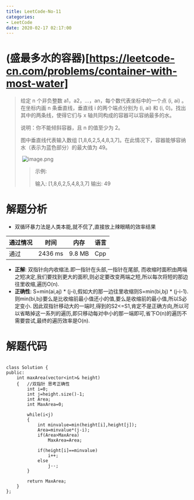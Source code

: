 ```yaml
---
title: LeetCode-No-11
categories:
- LeetCode
date: 2020-02-17 02:17:00
---
```

# (盛最多水的容器)[https://leetcode-cn.com/problems/container-with-most-water]
>给定 n 个非负整数 a1，a2，...，an，每个数代表坐标中的一个点 (i, ai) 。在坐标内画 n 条垂直线，垂直线 i 的两个端点分别为 (i, ai) 和 (i, 0)。找出其中的两条线，使得它们与 x 轴共同构成的容器可以容纳最多的水。
>
>说明：你不能倾斜容器，且 n 的值至少为 2。
>
>图中垂直线代表输入数组 [1,8,6,2,5,4,8,3,7]。在此情况下，容器能够容纳水（表示为蓝色部分）的最大值为 49。
>
> ![image.png](https://upload-images.jianshu.io/upload_images/19387483-4f82d6d77b0bc922.png?imageMogr2/auto-orient/strip%7CimageView2/2/w/1240)
>
>>示例:
>>
>>输入: [1,8,6,2,5,4,8,3,7]
>>输出: 49

# 解题分析
- 双循环暴力法是人类本能,就不侃了,直接放上辣眼睛的效率结果

| 通过情况 | 时间 | 内存 | 语言 |
|----|-----|------|------|
| 通过 | 2436 ms | 9.8 MB | Cpp |

- **正解**: 
双指针向内收缩法.即一指针在头部,一指针在尾部,
而收缩时面积由两端之短决定,我们要找到更大的面积,则必定要改变两端之短,所以每次将短的那边往里收缩,遍历O(n).
- **正确性**: 
S=min(ai,aj) * (j-i),假如大的那一边往里收缩则S=min(bi,bj) * (j-i-1). 则min(bi,bj)要么是比收缩前最小值还小的值,要么是收缩前的最小值,所以S必定变小.
因此双指针移动大的一端时,得到的S2<=S1,肯定不是正确方向,所以可以省略掉这一系列的遍历,即只移动每对中小的那一端即可,省下O(n)的遍历不需要尝试,最终的遍历效率是O(n).

# 解题代码
```

class Solution {
public:
    int maxArea(vector<int>& height) 
    {   //双指针 思考正确性
        int i=0;
        int j=height.size()-1;
        int Area;
        int MaxArea=0;
        
        while(i<j)
        {
            int minvalue=min(height[i],height[j]);
            Area=minvalue*(j-i);
            if(Area>MaxArea)
                MaxArea=Area;
            
            if(height[i]==minvalue)
                i++;
            else
                j--;
        }
        
        return MaxArea;
    }
};
```
